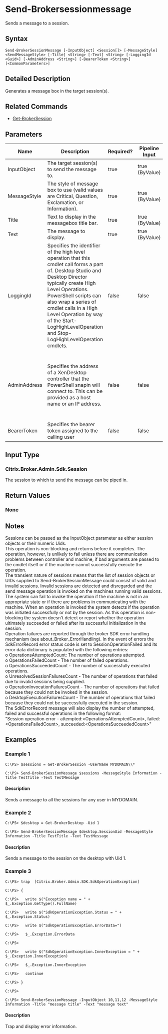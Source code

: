 ﻿
# Send-Brokersessionmessage
Sends a message to a session.
## Syntax
```
Send-BrokerSessionMessage [-InputObject] <Session[]> [-MessageStyle] <SendMessageStyle> [-Title] <String> [-Text] <String> [-LoggingId <Guid>] [-AdminAddress <String>] [-BearerToken <String>] [<CommonParameters>]
```
## Detailed Description
Generates a message box in the target session(s).


## Related Commands

* [Get-BrokerSession](../Get-BrokerSession/)
## Parameters
| Name   | Description | Required? | Pipeline Input | Default Value |
| --- | --- | --- | --- | --- |
| InputObject | The target session(s) to send the message to. | true | true (ByValue) |  |
| MessageStyle | The style of message box to use (valid values are Critical, Question, Exclamation, or Information). | true | true (ByValue) |  |
| Title | Text to display in the messagebox title bar. | true | true (ByValue) |  |
| Text | The message to display. | true | true (ByValue) |  |
| LoggingId | Specifies the identifier of the high level operation that this cmdlet call forms a part of. Desktop Studio and Desktop Director typically create High Level Operations. PowerShell scripts can also wrap a series of cmdlet calls in a High Level Operation by way of the Start-LogHighLevelOperation and Stop-LogHighLevelOperation cmdlets. | false | false |  |
| AdminAddress | Specifies the address of a XenDesktop controller that the PowerShell snapin will connect to. This can be provided as a host name or an IP address. | false | false | Localhost. Once a value is provided by any cmdlet, this value will become the default. |
| BearerToken | Specifies the bearer token assigned to the calling user | false | false |  |

## Input Type

### Citrix.Broker.Admin.Sdk.Session
The session to which to send the message can be piped in.
## Return Values

### None

## Notes
Sessions can be passed as the InputObject parameter as either session objects or their numeric Uids.<br>    This operation is non-blocking and returns before it completes. The operation, however, is unlikely to fail unless there are communication problems between controller and machine, if bad arguments are passed to the cmdlet itself or if the machine cannot successfully execute the operation.<br>    The transient nature of sessions means that the list of session objects or UIDs supplied to Send-BrokerSessionMessage could consist of valid and invalid sessions. Invalid sessions are detected and disregarded and the send message operation is invoked on the machines running valid sessions.<br>    The system can fail to invoke the operation if the machine is not in an appropriate state or if there are problems in communicating with the machine. When an operation is invoked the system detects if the operation was initiated successfully or not by the session. As this operation is non-blocking the system doesn't detect or report whether the operation ultimately succeeded or failed after its successful initialization in the session.<br>    Operation failures are reported through the broker SDK error handling mechanism (see about\_Broker\_ErrorHandling). In the event of errors the SdkErrorRecord error status code is set to SessionOperationFailed and its error data dictionary is populated with the following entries:<br>    o OperationsAttemptedCount: The number of operations attempted.<br>    o OperationsFailedCount - The number of failed operations.<br>    o OperationsSucceededCount - The number of successfully executed operations.<br>    o UnresolvedSessionFailuresCount - The number of operations that failed due to invalid sessions being supplied.<br>    o OperationInvocationFailuresCount - The number of operations that failed because they could not be invoked in the session.<br>    o DesktopExecutionFailuresCount - The number of operations that failed because they could not be successfully executed in the session.<br>    The SdkErrorRecord message will also display the number of attempted, failed and successful operations in the following format:<br>    "Session operation error - attempted:&lt;OperationsAttemptedCount&gt;, failed:&lt;OperationsFailedCount&gt;, succeeded:&lt;OperationsSucceededCount&gt;"
## Examples

### Example 1
```
C:\PS> $sessions = Get-BrokerSession -UserName MYDOMAIN\\*

C:\PS> Send-BrokerSessionMessage $sessions -MessageStyle Information -Title TestTitle -Text TestMessage
```
#### Description
Sends a message to all the sessions for any user in MYDOMAIN.
### Example 2
```
C:\PS> $desktop = Get-BrokerDesktop -Uid 1

C:\PS> Send-BrokerSessionMessage $desktop.SessionUid -MessageStyle Information -Title TestTitle -Text TestMessage
```
#### Description
Sends a message to the session on the desktop with Uid 1.
### Example 3
```
C:\PS> trap  [Citrix.Broker.Admin.SDK.SdkOperationException]

C:\PS> {

C:\PS>   write $("Exception name = " + $_.Exception.GetType().FullName)

C:\PS>   write $("SdkOperationException.Status = " + $_.Exception.Status)

C:\PS>   write $("SdkOperationException.ErrorData=")

C:\PS>   $_.Exception.ErrorData

C:\PS>

C:\PS>   write $("SdkOperationException.InnerException = " + $_.Exception.InnerException)

C:\PS>   $_.Exception.InnerException

C:\PS>   continue

C:\PS> }

C:\PS>

C:\PS> Send-BrokerSessionMessage -InputObject 10,11,12 -MessageStyle Information -Title "message title" -Text "message text"
```
#### Description
Trap and display error information.
